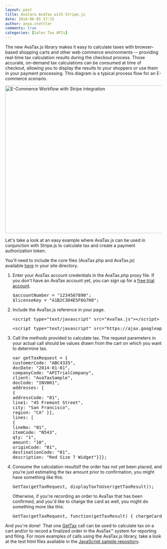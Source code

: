 ```yaml
---
layout: post
title: Avalara AvaTax with Stripe.js
date: 2014-06-05 17:15
author: anya.stettler
comments: true
categories: [Sales Tax APIs]
---
```

The new AvaTax.js library makes it easy to calculate taxes with browser-based shopping carts and other web commerce environments -- providing real-time tax calculation results during the checkout process. Those accurate, on-demand tax calculations can be consumed at time of checkout, allowing you to display the results to your shoppers or use them in your payment processing. This diagram is a typical process flow for an E-commerce scenario.

<a href="/wp-content/uploads/2014/06/Ecomm-with-stripe.png"><img class="alignnone size-full wp-image-7766" src="/wp-content/uploads/2014/06/Ecomm-with-stripe.png" alt="E-Commerce Workflow with Stripe integration" width="900" height="476" /></a>

Let's take a look at an easy example where AvaTax.js can be used in conjunction with Stripe.js to calculate tax and create a payment authorization token.

You'll need to include the core files (AvaTax.php and AvaTax.js) available <a href="https://github.com/avadev/AvaTax-Calc-REST-JavaScript">here</a> in your site directory.
<ol>
	<li>Enter your AvaTax account credentials in the AvaTax.php proxy file. If you don't have an AvaTax account yet, you can sign up for a <a title="Avalara AvaTax API Free Trial" href="/getting-started">free trial account</a>.
<pre class="prettyprint lang-js">$accountNumber = "1234567890";
$licenseKey = "A1B2C3D4E5F6G7H8";</pre>
</li>
	<li>Include the AvaTax.js reference in your page.
<pre class="prettyprint lang-js">&lt;script type="text/javascript" src="AvaTax.js"&gt;&lt;/script&gt;</pre>
<pre class="prettyprint lang-js">&lt;script type="text/javascript" src="https://ajax.googleapis.com/ajax/libs/jquery/1.6.2/jquery.min.js"&gt;&lt;/script&gt;</pre>
</li>
	<li>Call the methods provided to calculate tax. The request parameters in your actual call should be values drawn from the cart on which you want to determine tax.
<pre class="prettyprint lang-js">var getTaxRequest = {
customerCode: "ABC4335",
docDate: "2014-01-01",
companyCode: "APITrialCompany",
client: "AvaTaxSample",
docCode: "INV001",
addresses: [
{
addressCode: "01",
line1: "45 Fremont Street",
city: "San Francisco",
region: "CA" }],
lines: [
{
lineNo: "01",
itemCode: "N543",
qty: "1",
amount: "10",
originCode: "01",
destinationCode: "01",
description: "Red Size 7 Widget"}]};</pre>
</li>
	<li>Consume the calculation resultsIf the order has not yet been placed, and you’re just estimating the tax amount prior to confirmation, you might have something like this:
<pre class="prettyprint lang-js">GetTax(getTaxRequest, displayTaxToUser(getTaxResult));</pre>
Otherwise, if you're recording an order to AvaTax that has been confirmed, and you'd like to charge the card as well, you might do something more like this:
<pre class="prettyprint lang-js">GetTax(getTaxRequest, function(getTaxResult) { chargeCardViaStripe((getTaxResult.TotalTax + getTaxResult.TotalAmount) *100 )});</pre>
</li>
</ol>
And you're done!  That one <a href="/api-docs/api-reference/rest-curl/gettax">GetTax</a> call can be used to calculate tax on a cart and/or to record a finalized order in the AvaTax™ system for reporting and filing. For more examples of calls using the AvaTax.js library, take a look at the test html files available in the <a href="https://github.com/avadev/AvaTax-Calc-REST-JavaScript">JavaScript sample repository</a>.

<script src="https://google-code-prettify.googlecode.com/svn/loader/run_prettify.js"></script>
